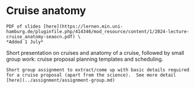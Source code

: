 ```{admonition} Preparation (for next week)
```



# Cruise anatomy

```{margin} Moodle link
PDF of slides [here](https://lernen.min.uni-hamburg.de/pluginfile.php/414346/mod_resource/content/1/2024-lecture-cruise_anatomy-seaocn.pdf) \  
*Added 1 July*
```

Short presentation on cruises and anatomy of a cruise, followed by small group work: cruise proposal planning templates and scheduling.

<!--

```{margin} SBE manual
Manual [here](https://lernen.min.uni-hamburg.de/pluginfile.php/409849/mod_folder/content/0/2014-manual-SBEDataProcessing_7_23_2-ctd.pdf?forcedownload=1) \  
Basic processing [here](https://lernen.min.uni-hamburg.de/pluginfile.php/409849/mod_folder/content/0/2017-reference-Module4_BasicDataProcessing-seaocn.pdf?forcedownload=1) \ 
Advanced processing [here](https://lernen.min.uni-hamburg.de/pluginfile.php/409849/mod_folder/content/0/2017-reference-Module12_AdvancedDataProcessing-seaocn.pdf?forcedownload=1) \ 
*Added 13 May*
```
-->


```{admonition} Group Assignment
Short group assignment to extract/come up with basic details required for a cruise proposal (apart from the science).  See more detail [here](../assignment/assignment-group.md)
```

<!--*Please try to catch up on the exercises.*  From week 5/6 you will have an assignment in python.  It will build on the python and methods you've been developing so far, but will require you to creatively combine what you've learned to make progress.
-->